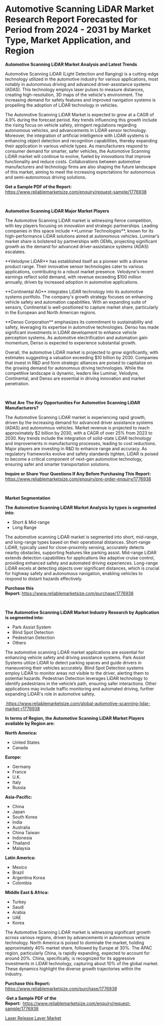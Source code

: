 <p><h1>Automotive Scanning LiDAR Market Research Report Forecasted for Period from 2024 -  2031 by Market Type, Market Application, and Region</h1></p><p><strong>Automotive Scanning LiDAR Market Analysis and Latest Trends</strong></p>
<p><p>Automotive Scanning LiDAR (Light Detection and Ranging) is a cutting-edge technology utilized in the automotive industry for various applications, most notably in autonomous driving and advanced driver-assistance systems (ADAS). This technology employs laser pulses to measure distances, creating high-resolution, 3D maps of the vehicle's environment. The increasing demand for safety features and improved navigation systems is propelling the adoption of LiDAR technology in vehicles.</p><p>The Automotive Scanning LiDAR Market is expected to grow at a CAGR of 4.9% during the forecast period. Key trends influencing this growth include the rising focus on vehicle safety, stringent regulations regarding autonomous vehicles, and advancements in LiDAR sensor technology. Moreover, the integration of artificial intelligence with LiDAR systems is enhancing object detection and recognition capabilities, thereby expanding their application in various vehicle types. As manufacturers respond to consumer demand for smarter, safer vehicles, the Automotive Scanning LiDAR market will continue to evolve, fueled by innovations that improve functionality and reduce costs. Collaborations between automotive manufacturers and technology firms are also shaping the future landscape of this market, aiming to meet the increasing expectations for autonomous and semi-autonomous driving solutions.</p></p>
<p><strong>Get a Sample PDF of the Report:&nbsp;</strong> <a href="https://www.reliablemarketsize.com/enquiry/request-sample/1776938?utm_campaign=1952&utm_medium=2&utm_source=Github&utm_content=ia&utm_term=27122024&utm_id=automotive-scanning-lidar">https://www.reliablemarketsize.com/enquiry/request-sample/1776938</a></p>
<p>&nbsp;</p>
<p><strong>Automotive Scanning LiDAR Major Market Players</strong></p>
<p><p>The Automotive Scanning LiDAR market is witnessing fierce competition, with key players focusing on innovation and strategic partnerships. Leading companies in this space include **Luminar Technologies**, known for its high-performance LiDAR solutions aimed at autonomous vehicles. Luminar’s market share is bolstered by partnerships with OEMs, projecting significant growth as the demand for advanced driver-assistance systems (ADAS) escalates.</p><p>**Velodyne LiDAR** has established itself as a pioneer with a diverse product range. Their innovative sensor technologies cater to various applications, contributing to a robust market presence. Velodyne's recent earnings reflect solid demand, with revenue exceeding $100 million annually, driven by increased adoption in automotive applications.</p><p>**Continental AG** integrates LiDAR technology into its automotive systems portfolio. The company's growth strategy focuses on enhancing vehicle safety and automation capabilities. With an expanding suite of sensors, Continental is well-positioned to capture market share, particularly in the European and North American regions.</p><p>**Denso Corporation** emphasizes its commitment to sustainability and safety, leveraging its expertise in automotive technologies. Denso has made significant investments in LiDAR development to enhance vehicle perception systems. As automotive electrification and automation gain momentum, Denso is expected to experience substantial growth.</p><p>Overall, the automotive LiDAR market is projected to grow significantly, with estimates suggesting a valuation exceeding $10 billion by 2030. Companies that invest in R&D and form strategic alliances are poised to capitalize on the growing demand for autonomous driving technologies. While the competitive landscape is dynamic, leaders like Luminar, Velodyne, Continental, and Denso are essential in driving innovation and market penetration.</p></p>
<p>&nbsp;</p>
<p><strong>What Are The Key Opportunities For Automotive Scanning LiDAR Manufacturers?</strong></p>
<p><p>The Automotive Scanning LiDAR market is experiencing rapid growth, driven by the increasing demand for advanced driver assistance systems (ADAS) and autonomous vehicles. Market revenue is projected to reach approximately $2 billion by 2030, with a CAGR of over 25% from 2023 to 2030. Key trends include the integration of solid-state LiDAR technology and improvements in manufacturing processes, leading to cost reductions. Major players are investing in R&D to enhance range and accuracy. As regulatory frameworks evolve and safety standards tighten, LiDAR is poised to become a critical component of next-gen automotive technology, ensuring safer and smarter transportation solutions.</p></p>
<p><strong>Inquire or Share Your Questions If Any Before Purchasing This Report:</strong> <a href="https://www.reliablemarketsize.com/enquiry/pre-order-enquiry/1776938?utm_campaign=1952&utm_medium=2&utm_source=Github&utm_content=ia&utm_term=27122024&utm_id=automotive-scanning-lidar">https://www.reliablemarketsize.com/enquiry/pre-order-enquiry/1776938</a></p>
<p>&nbsp;</p>
<p><strong>Market Segmentation</strong></p>
<p><strong>The Automotive Scanning LiDAR Market Analysis by types is segmented into:</strong></p>
<p><ul><li>Short & Mid-range</li><li>Long Range</li></ul></p>
<p><p>The automotive scanning LiDAR market is segmented into short, mid-range, and long-range types based on their operational distances. Short-range LiDAR, typically used for close-proximity sensing, accurately detects nearby obstacles, supporting features like parking assist. Mid-range LiDAR extends detection capabilities for applications like adaptive cruise control, providing enhanced safety and automated driving experiences. Long-range LiDAR excels at detecting objects over significant distances, which is crucial for highway safety and autonomous navigation, enabling vehicles to respond to distant hazards effectively.</p></p>
<p><strong>Purchase this Report:&nbsp;</strong><a href="https://www.reliablemarketsize.com/purchase/1776938?utm_campaign=1952&utm_medium=2&utm_source=Github&utm_content=ia&utm_term=27122024&utm_id=automotive-scanning-lidar">https://www.reliablemarketsize.com/purchase/1776938</a></p>
<p>&nbsp;</p>
<p><strong>The Automotive Scanning LiDAR Market Industry Research by Application is segmented into:</strong></p>
<p><ul><li>Park Assist System</li><li>Blind Spot Detection</li><li>Pedestrian Detection</li><li>Others</li></ul></p>
<p><p>The automotive scanning LiDAR market applications are essential for enhancing vehicle safety and driving assistance systems. Park Assist Systems utilize LiDAR to detect parking spaces and guide drivers in maneuvering their vehicles accurately. Blind Spot Detection systems employ LiDAR to monitor areas not visible to the driver, alerting them to potential hazards. Pedestrian Detection leverages LiDAR technology to identify pedestrians in the vehicle’s path, ensuring safer interactions. Other applications may include traffic monitoring and automated driving, further expanding LiDAR's role in automotive safety.</p></p>
<p><a href="https://www.reliablemarketsize.com/global-automotive-scanning-lidar-market-r1776938?utm_campaign=1952&utm_medium=2&utm_source=Github&utm_content=ia&utm_term=27122024&utm_id=automotive-scanning-lidar">&nbsp;https://www.reliablemarketsize.com/global-automotive-scanning-lidar-market-r1776938</a></p>
<p><strong>In terms of Region, the Automotive Scanning LiDAR Market Players available by Region are:</strong></p>
<p>
    <p> <strong> North America: </strong>
        <ul>
            <li>United States</li>
            <li>Canada</li>
        </ul>
        </p> 
    <p> <strong> Europe: </strong>
        <ul>
            <li>Germany</li>
            <li>France</li>
            <li>U.K.</li>
            <li>Italy</li>
            <li>Russia</li>
        </ul>
        </p> 
    <p> <strong> Asia-Pacific: </strong>
        <ul>
            <li>China</li>
            <li>Japan</li>
            <li>South Korea</li>
            <li>India</li>
            <li>Australia</li>
            <li>China Taiwan</li>
            <li>Indonesia</li>
            <li>Thailand</li>
            <li>Malaysia</li>
        </ul>
        </p> 
    <p> <strong> Latin America: </strong>
        <ul>
            <li>Mexico</li>
            <li>Brazil</li>
            <li>Argentina Korea</li>
            <li>Colombia</li>
        </ul>
        </p> 
    <p> <strong> Middle East & Africa: </strong>
        <ul>
            <li>Turkey</li>
            <li>Saudi</li>
            <li>Arabia</li>
            <li>UAE</li>
            <li>Korea</li>
        </ul>
    </p>
    </p>
<p><p>The Automotive Scanning LiDAR market is witnessing significant growth across various regions, driven by advancements in autonomous vehicle technology. North America is poised to dominate the market, holding approximately 40% market share, followed by Europe at 30%. The APAC region, particularly China, is rapidly expanding, expected to account for around 20%. China, specifically, is recognized for its aggressive investments in LiDAR technology, capturing about 10% of the global market. These dynamics highlight the diverse growth trajectories within the industry.</p></p>
<p><strong>Purchase this Report: </strong><a href="https://www.reliablemarketsize.com/purchase/1776938?utm_campaign=1952&utm_medium=2&utm_source=Github&utm_content=ia&utm_term=27122024&utm_id=automotive-scanning-lidar">https://www.reliablemarketsize.com/purchase/1776938</a></p>
<p>&nbsp;<strong>Get a Sample PDF of the Report:&nbsp;&nbsp;</strong><a href="https://www.reliablemarketsize.com/enquiry/request-sample/1776938?utm_campaign=1952&utm_medium=2&utm_source=Github&utm_content=ia&utm_term=27122024&utm_id=automotive-scanning-lidar">https://www.reliablemarketsize.com/enquiry/request-sample/1776938</a></p>
<p><strong></strong></p>
<p><p><a href="https://github.com/dringals/Market-Research-Report-List-6/blob/main/laser-release-layer-market.md?utm_campaign=1952&utm_medium=2&utm_source=Github&utm_content=ia&utm_term=27122024&utm_id=automotive-scanning-lidar">Laser Release Layer Market</a></p></p>